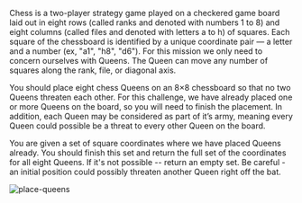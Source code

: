 Chess is a two-player strategy game played on a checkered game board laid out in eight rows
(called ranks and denoted with numbers 1 to 8) and
eight columns (called files and denoted with letters a to h) of squares.
Each square of the chessboard is identified by a unique coordinate pair
— a letter and a number (ex, "a1", "h8", "d6").
For this mission we only need to concern ourselves with Queens.
The Queen can move any number of squares along the rank, file, or diagonal axis.

You should place eight chess Queens on an 8×8 chessboard so that no two Queens threaten each other.
For this challenge, we have already placed one or more Queens on the board,
so you will need to finish the placement.
In addition, each Queen may be considered as part of it’s army,
meaning every Queen could possible be a threat to every other Queen on the board.

You are given a set of square coordinates where we have placed Queens already.
You should finish this set and return the full set of the coordinates for all eight Queens.
If it's not possible -- return an empty set.
Be careful - an initial position could possibly threaten another Queen right off the bat.

![place-queens](place-queens.svg)
